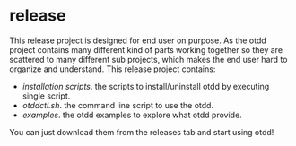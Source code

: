 # release

This release project is designed for end user on purpose.
As the otdd project contains many different kind of parts working together so they are scattered to many different sub projects, which makes the end user hard to organize and understand.
This release project contains:

- *installation scripts*. the scripts to install/uninstall otdd by executing single script.
- *otddctl.sh*. the command line script to use the otdd.
- *examples*. the otdd examples to explore what otdd provide.

You can just download them from the releases tab and start using otdd!


